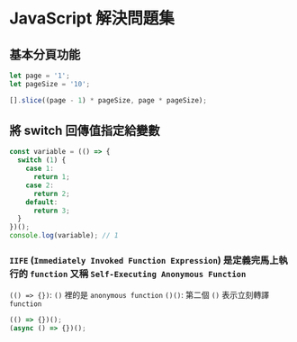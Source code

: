 # JavaScript 解決問題集

## 基本分頁功能

```javascript
let page = '1';
let pageSize = '10';

[].slice((page - 1) * pageSize, page * pageSize);
```

## 將 switch 回傳值指定給變數

```javascript
const variable = (() => {
  switch (1) {
    case 1:
      return 1;
    case 2:
      return 2;
    default:
      return 3;
  }
})();
console.log(variable); // 1
```

### `IIFE` (`Immediately Invoked Function Expression`) 是定義完馬上執行的 `function` 又稱 `Self-Executing Anonymous Function`

`(() => {})`: `()` 裡的是 `anonymous function`
`()()`: 第二個 `()` 表示立刻轉譯 `function`

```javascript
(() => {})();
(async () => {})();
```
